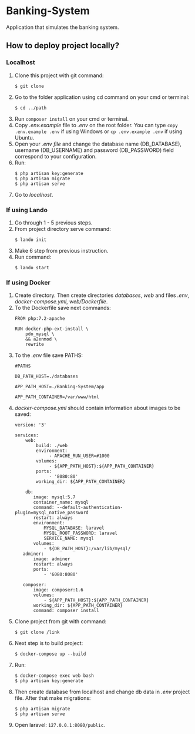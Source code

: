 # Banking-System
Application that simulates the banking system.

## How to deploy project locally?

### Localhost

1. Clone this project with git command:
   ```
   $ git clone
   ```
2. Go to the folder application using cd command on your cmd or terminal:
   ```
   $ cd ../path
   ```
3. Run ```composer install``` on your cmd or terminal.
4. Copy _.env.example_ file to _.env_ on the root folder.
   You can type ```copy .env.example .env``` if using Windows or ```cp .env.example .env``` if using Ubuntu.
5. Open your _.env file_ and change the database name (DB_DATABASE), username (DB_USERNAME)
   and password (DB_PASSWORD) field correspond to your configuration.
6. Run:
   ```
   $ php artisan key:generate
   $ php artisan migrate
   $ php artisan serve
   ```
7. Go to _localhost_.


### If using Lando

1. Go through 1 - 5 previous steps.
2. From project directory serve command:
   ```
   $ lando init
   ```
3. Make 6 step from previous instruction.
4. Run command:
   ```
   $ lando start 
   ```

### If using Docker

1. Create directory. Then create directories _databases_, _web_ and files _.env_, _docker-compose.yml_,
_web/Dockerfile_.
2. To the Dockerfile save next commands:
   ```
   FROM php:7.2-apache

   RUN docker-php-ext-install \
       pdo_mysql \
       && a2enmod \
       rewrite
   ```
3. To the _.env_ file save PATHS:
   ```
   #PATHS
   
   DB_PATH_HOST=./databases
   
   APP_PATH_HOST=./Banking-System/app
   
   APP_PATH_CONTAINER=/var/www/html
   ```
4. _docker-compose.yml_ should contain information about images to be saved:
   ```
   version: '3'

   services:
       web:
           build: ./web
           environment:
                - APACHE_RUN_USER=#1000
           volumes:
                - ${APP_PATH_HOST}:${APP_PATH_CONTAINER}
           ports:
                - '8080:80'
           working_dir: ${APP_PATH_CONTAINER}

       db:
          image: mysql:5.7
          container_name: mysql
          command: --default-authentication-plugin=mysql_native_password
          restart: always
          environment:
              MYSQL_DATABASE: laravel
              MYSQL_ROOT_PASSWORD: laravel
              SERVICE_NAME: mysql
          volumes:
              - ${DB_PATH_HOST}:/var/lib/mysql/
      adminer:
          image: adminer
          restart: always
          ports:
              - '6080:8080'

      composer:
          image: composer:1.6
          volumes:
              - ${APP_PATH_HOST}:${APP_PATH_CONTAINER}
          working_dir: ${APP_PATH_CONTAINER}
          command: composer install
     ```
5. Clone project from git with command:
   ```
   $ git clone /link
   ```
6. Next step is to build project:
   ```
   $ docker-compose up --build
   ```
7. Run:
   ```
   $ docker-compose exec web bash
   $ php artisan key:generate
   ```
8. Then create database from localhost and change db data in _.env_ project file.
After that make migrations:
   ```
   $ php artisan migrate
   $ php artisan serve
   ```
9. Open laravel: ```127.0.0.1:8080/public```.